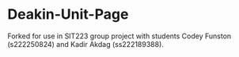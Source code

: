 # Deakin-Unit-Page
Forked for use in SIT223 group project with students Codey Funston (s222250824) and Kadir Akdag (ss222189388).

